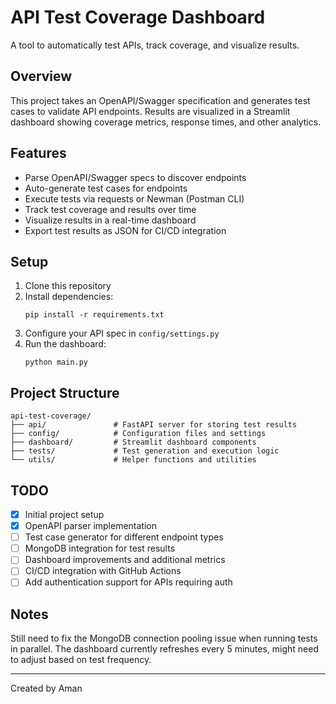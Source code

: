# API Test Coverage Dashboard

A tool to automatically test APIs, track coverage, and visualize results.

## Overview

This project takes an OpenAPI/Swagger specification and generates test cases to validate API endpoints. 
Results are visualized in a Streamlit dashboard showing coverage metrics, response times, and other analytics.

## Features

- Parse OpenAPI/Swagger specs to discover endpoints
- Auto-generate test cases for endpoints
- Execute tests via requests or Newman (Postman CLI)
- Track test coverage and results over time
- Visualize results in a real-time dashboard
- Export test results as JSON for CI/CD integration

## Setup

1. Clone this repository
2. Install dependencies:
   ```
   pip install -r requirements.txt
   ```
3. Configure your API spec in `config/settings.py`
4. Run the dashboard:
   ```
   python main.py
   ```

## Project Structure

```
api-test-coverage/
├── api/               # FastAPI server for storing test results
├── config/            # Configuration files and settings
├── dashboard/         # Streamlit dashboard components
├── tests/             # Test generation and execution logic
└── utils/             # Helper functions and utilities
```

## TODO

- [x] Initial project setup
- [x] OpenAPI parser implementation
- [ ] Test case generator for different endpoint types
- [ ] MongoDB integration for test results
- [ ] Dashboard improvements and additional metrics
- [ ] CI/CD integration with GitHub Actions
- [ ] Add authentication support for APIs requiring auth

## Notes

Still need to fix the MongoDB connection pooling issue when running tests in parallel.
The dashboard currently refreshes every 5 minutes, might need to adjust based on test frequency.

---

Created by Aman 
